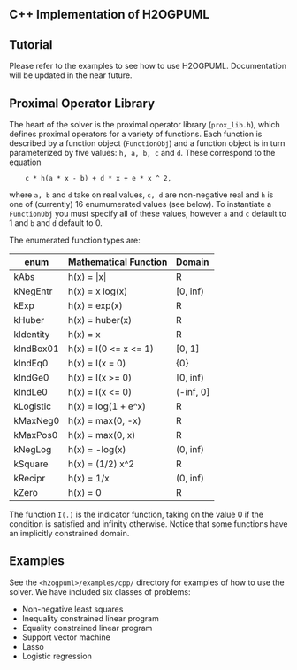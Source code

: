 ## C++ Implementation of H2OGPUML

Tutorial
--------
Please refer to the examples to see how to use H2OGPUML. Documentation will be updated in the near future.


Proximal Operator Library
-------------------------
The heart of the solver is the proximal operator library (`prox_lib.h`), which defines proximal operators for a variety of functions. Each function is described by a function object (`FunctionObj`) and a function object is in turn parameterized by five values: `h, a, b, c` and `d`. These correspond to the equation

```
	c * h(a * x - b) + d * x + e * x ^ 2,
```

where `a, b` and `d` take on real values, `c, d` are non-negative real and `h` is one of (currently) 16 enumumerated values (see below). To instantiate a `FunctionObj` you must specify all of these values, however `a` and `c` default to 1 and `b` and `d` default to 0. 

The enumerated function types are:

| enum      | Mathematical Function | Domain  |
| --------- |:----------------------|:--------|
| kAbs      | h(x) = &#124;x&#124;  |R        |
| kNegEntr  | h(x) = x log(x)       |[0, inf) |
| kExp      | h(x) = exp(x)         |R        |
| kHuber    | h(x) = huber(x)       |R        |
| kIdentity | h(x) = x              |R        |
| kIndBox01 | h(x) = I(0 <= x <= 1) |[0, 1]   |
| kIndEq0   | h(x) = I(x = 0)       |{0}      |
| kIndGe0   | h(x) = I(x >= 0)      |[0, inf) |
| kIndLe0   | h(x) = I(x <= 0)      |(-inf, 0]|
| kLogistic | h(x) = log(1 + e^x)   |R        |
| kMaxNeg0  | h(x) = max(0, -x)     |R        |
| kMaxPos0  | h(x) = max(0, x)      |R        |
| kNegLog   | h(x) = -log(x)        |(0, inf) |
| kSquare   | h(x) = (1/2) x^2      |R        |
| kRecipr   | h(x) = 1/x            |(0, inf) |
| kZero     | h(x) = 0              |R        |

The function `I(.)` is the indicator function, taking on the value 0 if the condition is satisfied and infinity otherwise. Notice that some functions have an implicitly constrained domain.

Examples
--------
See the `<h2ogpuml>/examples/cpp/` directory for examples of how to use the solver. We have included six classes of problems:

  + Non-negative least squares
  + Inequality constrained linear program
  + Equality constrained linear program
  + Support vector machine
  + Lasso
  + Logistic regression
